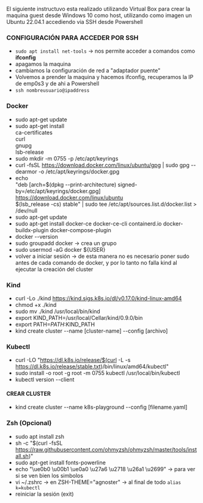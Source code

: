El siguiente instructuvo esta realizado utilizando Virtual Box para crear la maquina guest desde Windows 10 como host, utilizando como imagen un Ubuntu 22.04.1 accediendo via SSH desde Powershell 

### CONFIGURACIÓN PARA ACCEDER POR SSH
- `sudo apt install net-tools` -> nos permite acceder a comandos como **ifconfig**
- apagamos la maquina
- cambiamos la configuración de red a "adaptador puente"
- Volvemos a prender la maquina y hacemos ifconfig, recuperamos la IP de emp0s3 y de ahi a Powershell
- `ssh nombreusuario@ipaddress`

### Docker
- sudo apt-get update
-  sudo apt-get install \
    ca-certificates \
    curl \
    gnupg \
    lsb-release
- sudo mkdir -m 0755 -p /etc/apt/keyrings
- curl -fsSL https://download.docker.com/linux/ubuntu/gpg | sudo gpg --dearmor -o /etc/apt/keyrings/docker.gpg
- echo \
  "deb [arch=$(dpkg --print-architecture) signed-by=/etc/apt/keyrings/docker.gpg] https://download.docker.com/linux/ubuntu \
  $(lsb_release -cs) stable" | sudo tee /etc/apt/sources.list.d/docker.list > /dev/null
-  sudo apt-get update
- sudo apt-get install docker-ce docker-ce-cli containerd.io docker-buildx-plugin docker-compose-plugin
- docker --version
- sudo groupadd docker -> crea un grupo
- sudo usermod -aG docker ${USER}
- volver a iniciar sesión -> de esta manera no es necesario poner sudo antes de cada comando de docker, y por lo tanto no falla kind al ejecutar la creación del cluster

### Kind
- curl -Lo ./kind https://kind.sigs.k8s.io/dl/v0.17.0/kind-linux-amd64
- chmod +x ./kind
- sudo mv ./kind /usr/local/bin/kind
- export KIND_PATH=/usr/local/Cellar/kind/0.9.0/bin
- export PATH=$PATH:$KIND_PATH
- kind create cluster --name [cluster-name] --config [archivo]

### Kubectl
- curl -LO "https://dl.k8s.io/release/$(curl -L -s https://dl.k8s.io/release/stable.txt)/bin/linux/amd64/kubectl"
- sudo install -o root -g root -m 0755 kubectl /usr/local/bin/kubectl
- kubectl version --client

#### CREAR CLUSTER
- kind create cluster --name k8s-playground --config [filename.yaml]

### Zsh (Opcional)
- sudo apt install zsh
- sh -c "$(curl -fsSL https://raw.githubusercontent.com/ohmyzsh/ohmyzsh/master/tools/install.sh)"
- sudo apt-get install fonts-powerline
- echo "\ue0b0 \u00b1 \ue0a0 \u27a6 \u2718 \u26a1 \u2699" -> para ver si se ven bien los simbolos
- vi ~/.zshrc 
  -> en ZSH-THEME="agnoster"
 -> al final de todo `alias k=kubectl`
- reiniciar la sesión (exit)
